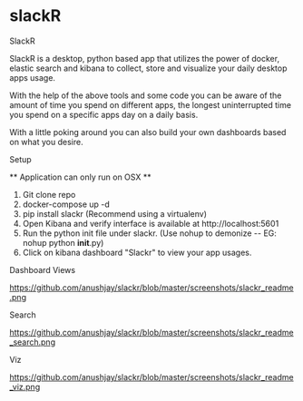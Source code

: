 # slackR
SlackR

SlackR is a desktop, python based app that utilizes the power of docker, elastic search and kibana to collect, store 
and visualize your daily desktop apps usage. 

With the help of the above tools and some code you can be aware of the amount of time you spend on different apps, the 
longest uninterrupted time you spend on a specific apps day on a daily basis.

With a little poking around you can also build your own dashboards based on what you desire.


Setup

** Application can only run on OSX **

1. Git clone repo
2. docker-compose up -d
3. pip install slackr (Recommend using a virtualenv)
4. Open Kibana and verify interface is available at http://localhost:5601
5. Run the python init file under slackr. (Use nohup to demonize -- EG: nohup python __init__.py)
6. Click on kibana dashboard "Slackr" to view your app usages.


Dashboard Views

https://github.com/anushjay/slackr/blob/master/screenshots/slackr_readme.png

Search

https://github.com/anushjay/slackr/blob/master/screenshots/slackr_readme_search.png

Viz

https://github.com/anushjay/slackr/blob/master/screenshots/slackr_readme_viz.png

